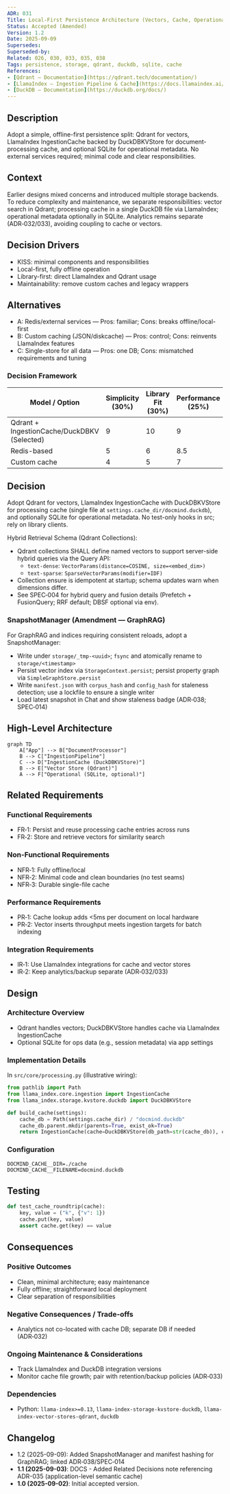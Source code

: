 ```yaml
---
ADR: 031
Title: Local-First Persistence Architecture (Vectors, Cache, Operational Data)
Status: Accepted (Amended)
Version: 1.2
Date: 2025-09-09
Supersedes:
Superseded-by:
Related: 026, 030, 033, 035, 038
Tags: persistence, storage, qdrant, duckdb, sqlite, cache
References:
- [Qdrant — Documentation](https://qdrant.tech/documentation/)
- [LlamaIndex — Ingestion Pipeline & Cache](https://docs.llamaindex.ai/)
- [DuckDB — Documentation](https://duckdb.org/docs/)
---
```


## Description

Adopt a simple, offline-first persistence split: Qdrant for vectors, LlamaIndex IngestionCache backed by DuckDBKVStore for document-processing cache, and optional SQLite for operational metadata. No external services required; minimal code and clear responsibilities.

## Context

Earlier designs mixed concerns and introduced multiple storage backends. To reduce complexity and maintenance, we separate responsibilities: vector search in Qdrant; processing cache in a single DuckDB file via LlamaIndex; operational metadata optionally in SQLite. Analytics remains separate (ADR‑032/033), avoiding coupling to cache or vectors.

## Decision Drivers

- KISS: minimal components and responsibilities
- Local-first, fully offline operation
- Library-first: direct LlamaIndex and Qdrant usage
- Maintainability: remove custom caches and legacy wrappers

## Alternatives

- A: Redis/external services — Pros: familiar; Cons: breaks offline/local-first
- B: Custom caching (JSON/diskcache) — Pros: control; Cons: reinvents LlamaIndex features
- C: Single-store for all data — Pros: one DB; Cons: mismatched requirements and tuning

### Decision Framework

| Model / Option                             | Simplicity (30%) | Library Fit (30%) | Performance (25%) | Maintenance (15%) | Total Score | Decision      |
| ------------------------------------------ | ---------------- | ----------------- | ----------------- | ----------------- | ----------- | ------------- |
| Qdrant + IngestionCache/DuckDBKV (Selected)| 9                | 10                | 9                 | 9                 | **9.2**     | ✅ Selected    |
| Redis-based                                | 5                | 6                 | 8.5               | 7                 | 6.4         | Rejected      |
| Custom cache                               | 4                | 5                 | 7                 | 4                 | 5.1         | Rejected      |

## Decision

Adopt Qdrant for vectors, LlamaIndex IngestionCache with DuckDBKVStore for processing cache (single file at `settings.cache_dir/docmind.duckdb`), and optionally SQLite for operational metadata. No test-only hooks in src; rely on library clients.

Hybrid Retrieval Schema (Qdrant Collections):

- Qdrant collections SHALL define named vectors to support server-side hybrid queries via the Query API:
  - `text-dense`: `VectorParams(distance=COSINE, size=<embed_dim>)`
  - `text-sparse`: `SparseVectorParams(modifier=IDF)`
- Collection ensure is idempotent at startup; schema updates warn when dimensions differ.
- See SPEC‑004 for hybrid query and fusion details (Prefetch + FusionQuery; RRF default; DBSF optional via env).

### SnapshotManager (Amendment — GraphRAG)

For GraphRAG and indices requiring consistent reloads, adopt a SnapshotManager:

- Write under `storage/_tmp-<uuid>`; `fsync` and atomically rename to `storage/<timestamp>`
- Persist vector index via `StorageContext.persist`; persist property graph via `SimpleGraphStore.persist`
- Write `manifest.json` with `corpus_hash` and `config_hash` for staleness detection; use a lockfile to ensure a single writer
- Load latest snapshot in Chat and show staleness badge (ADR‑038; SPEC‑014)

## High-Level Architecture

```mermaid
graph TD
    A["App"] --> B["DocumentProcessor"]
    B --> C["IngestionPipeline"]
    C --> D["IngestionCache (DuckDBKVStore)"]
    B --> E["Vector Store (Qdrant)"]
    A --> F["Operational (SQLite, optional)"]
```

## Related Requirements

### Functional Requirements

- FR‑1: Persist and reuse processing cache entries across runs
- FR‑2: Store and retrieve vectors for similarity search

### Non-Functional Requirements

- NFR‑1: Fully offline/local
- NFR‑2: Minimal code and clean boundaries (no test seams)
- NFR‑3: Durable single-file cache

### Performance Requirements

- PR‑1: Cache lookup adds <5ms per document on local hardware
- PR‑2: Vector inserts throughput meets ingestion targets for batch indexing

### Integration Requirements

- IR‑1: Use LlamaIndex integrations for cache and vector stores
- IR‑2: Keep analytics/backup separate (ADR‑032/033)

## Design

### Architecture Overview

- Qdrant handles vectors; DuckDBKVStore handles cache via LlamaIndex IngestionCache
- Optional SQLite for ops data (e.g., session metadata) via app settings

### Implementation Details

In `src/core/processing.py` (illustrative wiring):

```python
from pathlib import Path
from llama_index.core.ingestion import IngestionCache
from llama_index.storage.kvstore.duckdb import DuckDBKVStore

def build_cache(settings):
    cache_db = Path(settings.cache_dir) / "docmind.duckdb"
    cache_db.parent.mkdir(parents=True, exist_ok=True)
    return IngestionCache(cache=DuckDBKVStore(db_path=str(cache_db)), collection="docmind_processing")
```

### Configuration

```env
DOCMIND_CACHE__DIR=./cache
DOCMIND_CACHE__FILENAME=docmind.duckdb
```

## Testing

```python
def test_cache_roundtrip(cache):
    key, value = ("k", {"v": 1})
    cache.put(key, value)
    assert cache.get(key) == value
```

## Consequences

### Positive Outcomes

- Clean, minimal architecture; easy maintenance
- Fully offline; straightforward local deployment
- Clear separation of responsibilities

### Negative Consequences / Trade-offs

- Analytics not co-located with cache DB; separate DB if needed (ADR‑032)

### Ongoing Maintenance & Considerations

- Track LlamaIndex and DuckDB integration versions
- Monitor cache file growth; pair with retention/backup policies (ADR‑033)

### Dependencies

- Python: `llama-index>=0.13`, `llama-index-storage-kvstore-duckdb`, `llama-index-vector-stores-qdrant`, `duckdb`

## Changelog

- 1.2 (2025-09-09): Added SnapshotManager and manifest hashing for GraphRAG; linked ADR‑038/SPEC‑014
- **1.1 (2025-09-03)**: DOCS - Added Related Decisions note referencing ADR-035 (application-level semantic cache)
- **1.0 (2025-09-02)**: Initial accepted version.
